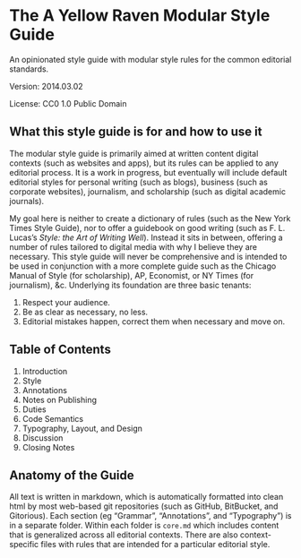 The A Yellow Raven Modular Style Guide
===================

An opinionated style guide with modular style rules for the common editorial standards.

Version: 2014.03.02

License: CC0 1.0 Public Domain

## What this style guide is for and how to use it
The modular style guide is primarily aimed at written content digital contexts (such as websites and apps), but its rules can be applied to any editorial process. It is a work in progress, but eventually will include default editorial styles for personal writing (such as blogs), business (such as corporate websites), journalism, and scholarship (such as digital academic journals).

My goal here is neither to create a dictionary of rules (such as the New York Times Style Guide), nor to offer a guidebook on good writing (such as F. L. Lucas’s *Style: the Art of Writing Well*). Instead it sits in between, offering a number of rules tailored to digital media with why I believe they are necessary. This style guide will never be comprehensive and is intended to be used in conjunction with a more complete guide such as the Chicago Manual of Style (for scholarship), AP, Economist, or NY Times (for journalism), &c. Underlying its foundation are three basic tenants:

1. Respect your audience.
2. Be as clear as necessary, no less.
3. Editorial mistakes happen, correct them when necessary and move on.

## Table of Contents
1. Introduction
2. Style
3. Annotations
4. Notes on Publishing
5. Duties
6. Code Semantics
7. Typography, Layout, and Design
8. Discussion
9. Closing Notes

## Anatomy of the Guide
All text is written in markdown, which is automatically formatted into clean html by most web-based git repositories (such as GitHub, BitBucket, and Gitorious). Each section (eg “Grammar”, “Annotations”, and “Typography”) is in a separate folder. Within each folder is `core.md`  which includes content that is generalized across all editorial contexts. There are also context-specific files with rules that are intended for a particular editorial style.
